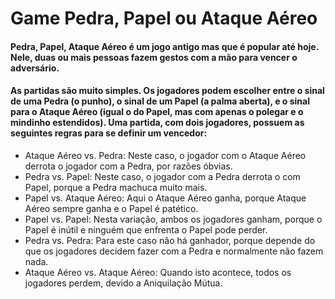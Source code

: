 # Game Pedra, Papel ou Ataque Aéreo

#### Pedra, Papel, Ataque Aéreo é um jogo antigo mas que é popular até hoje. Nele, duas ou mais pessoas fazem gestos com a mão para vencer o adversário.   

#### As partidas são muito simples. Os jogadores podem escolher entre o sinal de uma Pedra (o punho), o sinal de um Papel (a palma aberta), e o sinal para o Ataque Aéreo (igual o do Papel, mas com apenas o polegar e o mindinho estendidos). Uma partida, com dois jogadores, possuem as seguintes regras para se definir um vencedor: 

- Ataque Aéreo vs. Pedra: Neste caso, o jogador com o Ataque Aéreo derrota o jogador com a Pedra, por razões óbvias. 
- Pedra vs. Papel: Neste caso, o jogador com a Pedra derrota o com Papel, porque a Pedra machuca muito mais. 
- Papel vs. Ataque Aéreo: Aqui o Ataque Aéreo ganha, porque Ataque Aéreo sempre ganha e o Papel é patético. 
- Papel vs. Papel: Nesta variação, ambos os jogadores ganham, porque o Papel é inútil e ninguém que enfrenta o Papel pode perder. 
- Pedra vs. Pedra: Para este caso não há ganhador, porque depende do que os jogadores decidem fazer com a Pedra e normalmente não fazem nada. 
- Ataque Aéreo vs. Ataque Aéreo: Quando isto acontece, todos os jogadores perdem, devido a Aniquilação Mútua.
